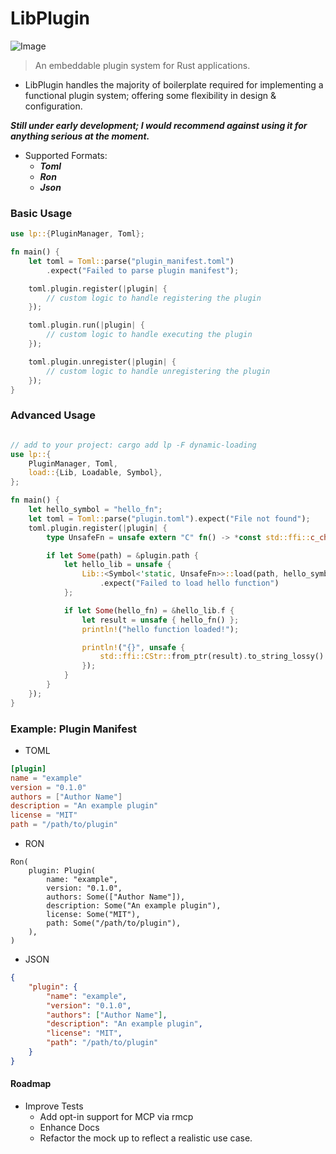 # LibPlugin

![Image](https://github.com/user-attachments/assets/8c401358-3a23-4cea-8c52-368140caf06e)

> An embeddable plugin system for Rust applications.

- LibPlugin handles the majority of boilerplate required for implementing a functional plugin system; offering some flexibility in design & configuration.

***Still under early development; I would recommend against using it for anything serious at the moment.***

- Supported Formats:
    - ***Toml***
    - ***Ron***
    - ***Json***

### Basic Usage
```rust
use lp::{PluginManager, Toml};

fn main() {
    let toml = Toml::parse("plugin_manifest.toml")
        .expect("Failed to parse plugin manifest");

    toml.plugin.register(|plugin| {
        // custom logic to handle registering the plugin
    });

    toml.plugin.run(|plugin| {
        // custom logic to handle executing the plugin
    });

    toml.plugin.unregister(|plugin| {
        // custom logic to handle unregistering the plugin
    });
}
```

### Advanced Usage

```rust

// add to your project: cargo add lp -F dynamic-loading
use lp::{
    PluginManager, Toml,
    load::{Lib, Loadable, Symbol},
};

fn main() {
    let hello_symbol = "hello_fn";
    let toml = Toml::parse("plugin.toml").expect("File not found");
    toml.plugin.register(|plugin| {
        type UnsafeFn = unsafe extern "C" fn() -> *const std::ffi::c_char;

        if let Some(path) = &plugin.path {
            let hello_lib = unsafe {
                Lib::<Symbol<'static, UnsafeFn>>::load(path, hello_symbol)
                    .expect("Failed to load hello function")
            };

            if let Some(hello_fn) = &hello_lib.f {
                let result = unsafe { hello_fn() };
                println!("hello function loaded!");

                println!("{}", unsafe {
                    std::ffi::CStr::from_ptr(result).to_string_lossy()
                });
            }
        }
    });
}
```


### Example: Plugin Manifest

- TOML

```toml
[plugin]
name = "example"
version = "0.1.0"
authors = ["Author Name"]
description = "An example plugin"
license = "MIT"
path = "/path/to/plugin"
```
- RON
```ron
Ron(
    plugin: Plugin(
        name: "example",
        version: "0.1.0",
        authors: Some(["Author Name"]),
        description: Some("An example plugin"),
        license: Some("MIT"),
        path: Some("/path/to/plugin"),
    ),
)
```
- JSON
```json
{
    "plugin": {
        "name": "example",
        "version": "0.1.0",
        "authors": ["Author Name"],
        "description": "An example plugin",
        "license": "MIT",
        "path": "/path/to/plugin"
    }
}
```

#### Roadmap

- Improve Tests
    - Add opt-in support for MCP via rmcp 
    - Enhance Docs
    - Refactor the mock up to reflect a realistic use case.
